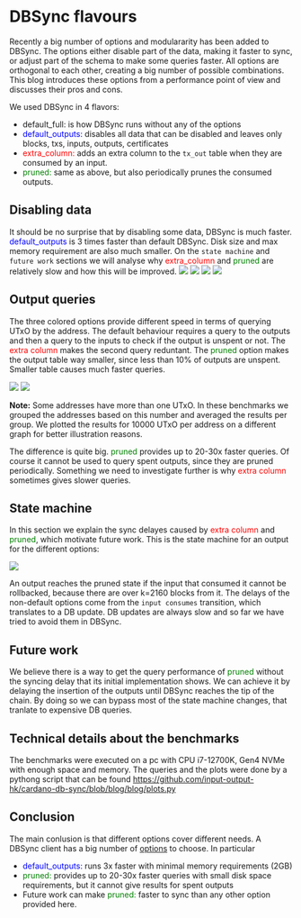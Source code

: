 # DBSync flavours

Recently a big number of options and modulararity has been added to DBSync. The options either disable part of the data, making it faster to sync, or adjust part of the schema to make some queries faster. All options are orthogonal to each other, creating a big number of possible combinations. This blog introduces these options from a performance point of view and discusses their pros and cons.

We used DBSync in 4 flavors:
* default_full: is how DBSync runs without any of the options
* <span style="color:blue">default_outputs:</span> disables all data that can be disabled and leaves only blocks, txs, inputs, outputs, certificates
* <span style="color:red">extra_column:</span> adds an extra column to the `tx_out` table when they are consumed by an input.
* <span style="color:green">pruned:</span> same as above, but also periodically prunes the consumed outputs.

## Disabling data

It should be no surprise that by disabling some data, DBSync is much faster. <span style="color:blue">default_outputs</span> is 3 times faster than default DBSync. Disk size and max memory requirement are also much smaller. On the `state machine` and `future work` sections we will analyse why <span style="color:red">extra_column</span> and <span style="color:green">pruned</span> are relatively slow and how this will be improved.
![](sync_all/plot_cumul_sync_time.png)
![](sync_all/plot_sync_time.png)
![](sync_all/plot_max_memory.png)
![](sync_all/plot_disk_size.png)

## Output queries

The three colored options provide different speed in terms of querying UTxO by the address. The default behaviour requires a query to the outputs and then a query to the inputs to check if the output is unspent or not. The <span style="color:red">extra column</span> makes the second query reduntant. The <span style="color:green">pruned</span> option makes the output table way smaller, since less than 10% of outputs are unspent. Smaller table causes much faster queries.

![](outputs/plot_query_time.png)
![](outputs/plot_query_time_many.png)

**Note:** Some addresses have more than one UTxO. In these benchmarks we grouped the addresses based on this number and averaged the results per group. We plotted the results for 10000 UTxO per address on a different graph for better illustration reasons.

The difference is quite big. <span style="color:green">pruned</span> provides up to 20-30x faster queries. Of course it cannot be used to query spent outputs, since they are pruned periodically. Something we need to investigate further is why <span style="color:red">extra column</span> sometimes gives slower queries.

## State machine

In this section we explain the sync delayes caused by <span style="color:red">extra column</span> and <span style="color:green">pruned</span>, which motivate future work. This is the state machine for an output for the different options:

![](state-machine.png)

An output reaches the pruned state if the input that consumed it cannot be rollbacked, because there are over k=2160 blocks from it. The delays of the non-default options come from the `input consumes` transition, which translates to a DB update. DB updates are always slow and so far we have tried to avoid them in DBSync. 

## Future work

We believe there is a way to get the query performance of <span style="color:green">pruned</span> without the syncing delay that its initial implementation shows. We can achieve it by delaying the insertion of the outputs until DBSync reaches the tip of the chain. By doing so we can bypass most of the state machine changes, that tranlate to expensive DB queries.

## Technical details about the benchmarks

The benchmarks were executed on a pc with CPU i7-12700K, Gen4 NVMe with enough space and memory. The queries and the plots were done by a pythong script that can be found https://github.com/input-output-hk/cardano-db-sync/blob/blog/blog/plots.py

## Conclusion

The main conlusion is that different options cover different needs. A DBSync client has a big number of [options](../doc/configuration.md) to choose. In particular
* <span style="color:blue">default_outputs:</span> runs 3x faster with minimal memory requirements (2GB)
* <span style="color:green">pruned:</span> provides up to 20-30x faster queries with small disk space requirements, but it cannot give results for spent outputs
* Future work can make <span style="color:green">pruned:</span> faster to sync than any other option provided here.
